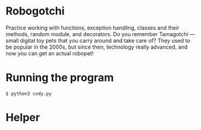 # Robogotchi
Practice working with functions, exception handling, classes and their methods, random
module, and decorators.
Do you remember Tamagotchi — small digital toy pets that you carry around and take care of?
They used to be popular in the 2000s, but since then, technology really advanced, and now
you can get an actual robopet!

# Running the program

`$ python3 cody.py`

# Helper
